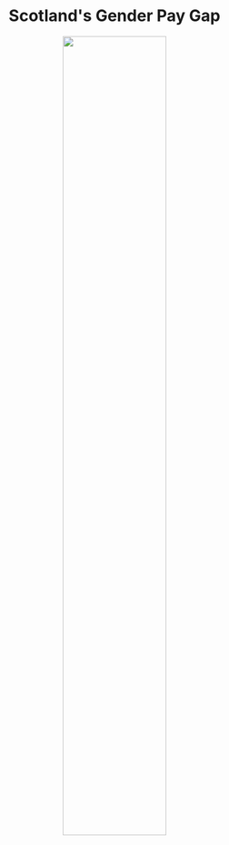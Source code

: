 <h1 align="center"> Scotland's Gender Pay Gap </h1>

<p align="center">
  <img src="https://github.com/nrennie/tidytuesday/blob/main/2022/2022-06-28/20220628.png?raw=true" width="60%">
</p>
